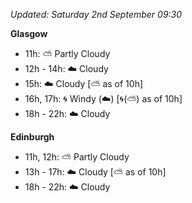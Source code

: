 *Updated: Saturday 2nd September 09:30*

**Glasgow**

* 11h: :partly_sunny: Partly Cloudy
* 12h - 14h: :cloud: Cloudy
* 15h: :cloud: Cloudy [:partly_sunny: as of 10h]
* 16h, 17h: :cyclone: Windy (:cloud:) [:cyclone:(:partly_sunny:) as of 10h]
* 18h - 22h: :cloud: Cloudy

**Edinburgh**

* 11h, 12h: :partly_sunny: Partly Cloudy
* 13h - 17h: :cloud: Cloudy [:partly_sunny: as of 10h]
* 18h - 22h: :cloud: Cloudy
